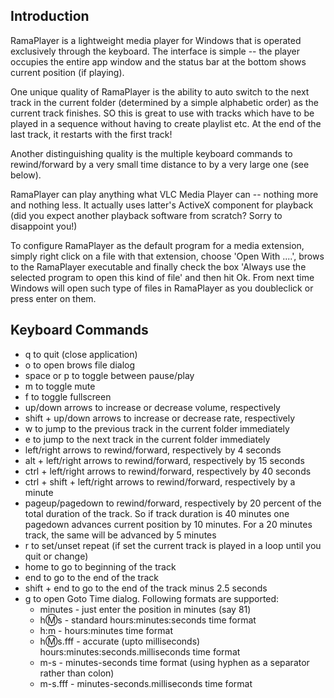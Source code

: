 ﻿Introduction
--------------------

RamaPlayer is a lightweight media player for Windows that is operated exclusively through the keyboard. The interface is simple -- the player occupies the entire app window and the status bar at the bottom shows current position (if playing).

One unique quality of RamaPlayer is the ability to auto switch to the next track in the current folder (determined by a simple alphabetic order) as the current track finishes. SO this is great to use with tracks which have to be played in a sequence without having to create playlist etc. At the end of the last track, it restarts with the first track!

Another distinguishing quality is the multiple keyboard commands to rewind/forward by a very small time distance to by a very large one (see below).

RamaPlayer can play anything what VLC Media Player  can -- nothing more and nothing less. It actually uses latter's ActiveX component for playback (did you expect another playback software from scratch? Sorry to disappoint you!)

To configure RamaPlayer as the default program for a media extension, simply right click on a file with that extension, choose 'Open With ....', brows to the RamaPlayer executable and finally check the box 'Always use the selected program to open this kind of file' and then hit Ok. From next time Windows will open such type of files in RamaPlayer as you doubleclick or press enter on them.

Keyboard Commands
--------------------

- q to quit (close application)
- o to open brows file dialog
- space or p to toggle between pause/play
- m to toggle mute
- f to toggle fullscreen
- up/down arrows to increase or decrease volume, respectively
- shift + up/down arrows to increase or decrease rate, respectively
- w to jump to the previous track in the current folder immediately
- e to jump to the next track in the current folder immediately
- left/right arrows to rewind/forward, respectively by 4 seconds
- alt + left/right arrows to rewind/forward, respectively by 15 seconds
- ctrl + left/right arrows to rewind/forward, respectively by 40 seconds
- ctrl + shift + left/right arrows to rewind/forward, respectively by a minute
- pageup/pagedown  to rewind/forward, respectively by 20 percent of the total duration of the track. So if track duration is 40 minutes one pagedown advances current position by 10 minutes. For a 20 minutes track, the same will be advanced by 5 minutes
- r to set/unset repeat (if set the current track is played in a loop until you quit or change)
- home to go to beginning of the track
- end to go to the end of the track
- shift + end to go to the end of the track minus 2.5 seconds
- g to open Goto Time dialog. Following formats are supported:
    - minutes - just enter the position in minutes (say 81)
    - h:m:s - standard hours:minutes:seconds time format
    - h:m - hours:minutes time format
    - h:m:s.fff - accurate (upto milliseconds) hours:minutes:seconds.milliseconds time format
    - m-s - minutes-seconds time format (using hyphen as a separator rather than colon)
    - m-s.fff - minutes-seconds.milliseconds time format
